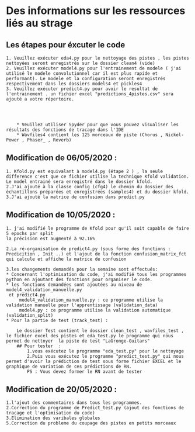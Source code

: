 # Des informations sur les ressources liés au strage
## Les étapes pour éxcuter le code
    1. Veuillez exécuter eda4.py pour le nettoyage des pistes , les pistes nettoyées seront enregistrés sur le dossier clean4 (vide)
    2. Veuillez exécuter model4.py pour l'entrainement de modele ( j'ai utilisé le modele convolutionnel car il est plus rapide et performant). Le modele et la configuration seront enregistrés respectivement dans les dossiers models4 et pickles4
    3. Veuillez exécuter predict4.py pour avoir le resultat de l'entrainement . un fichier excel "predictions_4pistes.csv" sera ajouté a votre répertoire.
    



        * Veuillez utiliser Spyder pour que vous pouvez visualiser les résultats des fonctions de tracage dans l'IDE
        * Wavfiles4 contient les 125 morceaux de piste (Chorus , Nickel-Power , Phaser_ , Reverb)


## Modification de 06/05/2020 :
    1. Kfold.py est equivalant à model4.py (étape 2 ) , la seule difference c'est que ce fichier utilise la technique Kfold validation. Le model entrainé sera enregistré dans le dossier kfold.
    2.J'ai ajouté à la classe config (cfg4) le chemin du dossier des échantillons préparées et enregistrées (samples4) et du dossier kfold.
    3.J'ai ajouté la matrice de confusion dans predict.py
    



## Modification de 10/05/2020 :
    1. j'ai modifié le programme de Kfold pour qu'il soit capable de faire 5 epochs par split
    la précision est augmenté à 92.16%

    2.La ré-organisation de predict4.py (sous forme des fonctions : Predicition , Init ..) et l'ajout de la fonction confusion_matrix_fct qui calcule et affiche la matrice de confusion

    3.les changements demandés pour la semaine sont effectués:
    * Concernant l'optimisation du code, j'ai modifié tous les programmes python en ajoutant des fonctions pour organiser le code.
    * les fonctions demandées sont ajoutées au niveau de model4_validation_manuelle.py
     et predict4.py
         model4_validation_manuelle.py : ce programme utilise la validation manuelle pour l'apprentissage (validation_data)
         model4.py : ce programme utilise la validation automatique (validation_split)
    * Pour la partie de test (track_test) :

        Le dossier Test contient le dossier clean_test , wavfiles_test , le fichier excel des pistes et eda_test.py le programme qui nous permet de nettoyer  la piste de test "LaGronge-Guitars"
        ## Pour tester  :
            1.vous exécutez le programme "eda_test.py" pour le nettoyage 
            2.Puis vous exécutez le programme "predict_test.py" qui nous permet d'avoir la prédiction de test sous forme fichier EXCEL et le graphique de variation de ces prédictions de RN.
            PS : Vous devez former le RN avant de tester
    
## Modification de 20/05/2020 :
    1.l'ajout des commentaires dans tous les programmes.
    2.Correction du programme de Predict_test.py (ajout des fonctions de tracage et l'optimisation du code)
    3.Elimination des varibales globales 
    5.Correction du probleme du coupage des pistes en petits morceaux 

    


    





